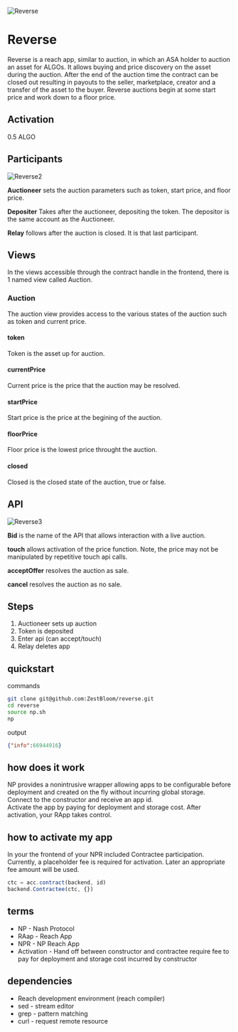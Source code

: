 ![Reverse](https://user-images.githubusercontent.com/23183451/152773597-a8b9935c-cfa4-4ca9-a71b-d9c4e839ce37.png)

# Reverse

Reverse is a reach app, similar to auction, in which an ASA holder to auction an asset for ALGOs. It allows buying and price discovery on the asset during the auction. After the end of the auction time the contract can be closed out resulting in payouts to the seller, marketplace, creator and a transfer of the asset to the buyer. Reverse auctions begin at some start price and work down to a floor price.

## Activation

0.5 ALGO

## Participants

![Reverse2](https://user-images.githubusercontent.com/23183451/152775542-fe924cdc-f296-4410-bb72-0e9cc238c8ca.png)

**Auctioneer** sets the auction parameters such as token, start price, and floor price.

**Depositer** Takes after the auctioneer, depositing the token. The depositor is the same account as the Auctioneer.

**Relay** follows after the auction is closed. It is that last participant.

## Views
In the views accessible through the contract handle in the frontend, there is 1 named view called Auction.
### Auction
The auction view provides access to the various states of the auction such as token and current price.
#### token
Token is the asset up for auction.
#### currentPrice
Current price is the price that the auction may be resolved.
#### startPrice
Start price is the price at the begining of the auction.
#### floorPrice
Floor price is the lowest price throught the auction.
#### closed
Closed is the closed state of the auction, true or false.
## API

![Reverse3](https://user-images.githubusercontent.com/23183451/152784003-2915f72d-0c0d-429e-aac5-a69ff601d67b.png)

**Bid** is the name of the API that allows interaction with a live auction.

**touch** allows activation of the price function. Note, the price may not be manipulated by repetitive touch api calls.

**acceptOffer** resolves the auction as sale.

**cancel** resolves the auction as no sale.

## Steps

1. Auctioneer sets up auction
1. Token is deposited
1. Enter api (can accept/touch)
1. Relay deletes app

## quickstart

commands
```bash
git clone git@github.com:ZestBloom/reverse.git
cd reverse
source np.sh
np
```

output
```json
{"info":66944916}
```

## how does it work

NP provides a nonintrusive wrapper allowing apps to be configurable before deployment and created on the fly without incurring global storage.   
Connect to the constructor and receive an app id.   
Activate the app by paying for deployment and storage cost. 
After activation, your RApp takes control.

## how to activate my app

In your the frontend of your NPR included Contractee participation. Currently, a placeholder fee is required for activation. Later an appropriate fee amount will be used.

```js
ctc = acc.contract(backend, id)
backend.Contractee(ctc, {})
```

## terms

- NP - Nash Protocol
- RAap - Reach App
- NPR - NP Reach App
- Activation - Hand off between constructor and contractee require fee to pay for deployment and storage cost incurred by constructor

## dependencies

- Reach development environment (reach compiler)
- sed - stream editor
- grep - pattern matching
- curl - request remote resource


